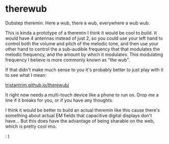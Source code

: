 # therewub
Dubstep theremin. Here a wub, there a wub, everywhere a wub wub.

This is kinda a prototype of a theremin I think it would be cool to build. It would have 4 antennas instead of just 2, so you could use your left hand to control both the volume and pitch of the melodic tone, and then use your other hand to control the a sub-audible frequency that that modulates the melodic frequency, and the amount by which it modulates. This modulating frequency I believe is more commonly known as "the wub".

If that didn't make much sense to you it's probably better to just play with it to see what I mean:

[tristantrim.github.io/therewub/](https://tristantrim.github.io/therewub/)

It right now needs a multi-touch device like a phone to run on. Drop me a line if it breaks for you, or if you have any thoughts.

I think it would be better to build an actual theremin like this cause there's something about actual EM fields that capacitive digital displays don't have... But this does have the advantage of being sharable on the web, which is pretty cool imo.

: )
